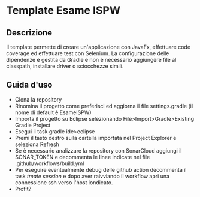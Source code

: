 # Template Esame ISPW

## Descrizione

Il template permette di creare un'applicazione con JavaFx, effettuare code coverage ed effettuare test con Selenium.
La configurazione delle dipendenze è gestita da Gradle e non è necessario aggiungere file al classpath, installare driver o sciocchezze simili. 

## Guida d'uso

- Clona la repository
- Rinomina il progetto come preferisci ed aggiorna il file settings.gradle (il nome di default è EsameISPW)
- Importa il progetto su Eclipse selezionando File>Import>Gradle>Existing Gradle Project
- Esegui il task gradle ide>eclipse
- Premi il tasto destro sulla cartella importata nel Project Explorer e seleziona Refresh
- Se è necessario analizzare la repository con SonarCloud aggiungi il SONAR_TOKEN e decommenta le linee indicate nel file .github/workflows/build.yml
- Per eseguire eventualmente debug delle github action decommenta il task *tmate session* e dopo aver raivviando il workflow apri una connessione ssh verso l'host iondicato.
- Profit?
